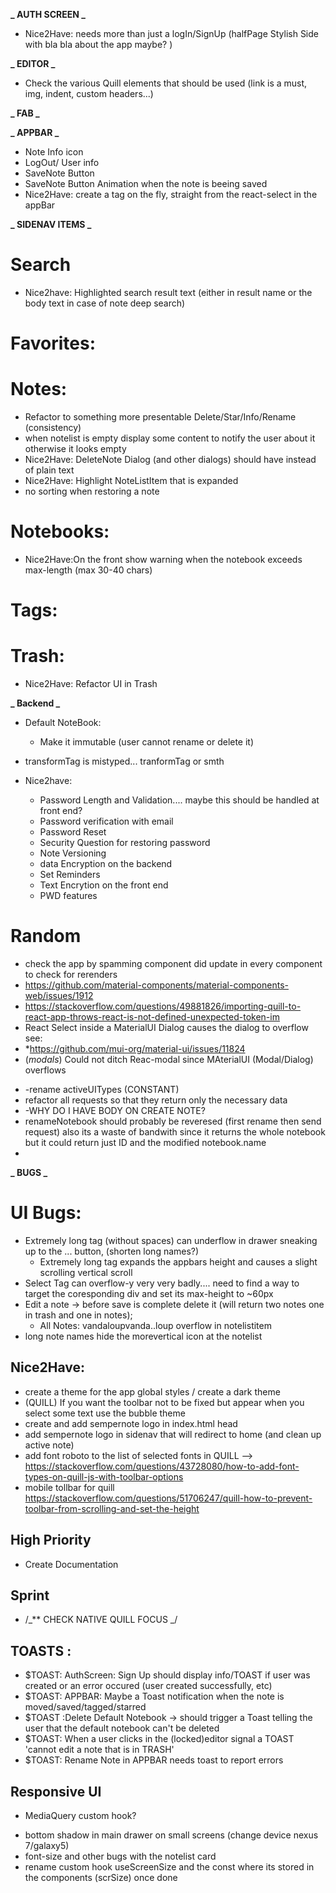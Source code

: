 **_ AUTH SCREEN _**

- Nice2Have: needs more than just a logIn/SignUp (halfPage Stylish Side with bla bla about the app maybe? )

**_ EDITOR _**

- Check the various Quill elements that should be used (link is a must, img, indent, custom headers...)

**_ FAB _**

**_ APPBAR _**

- Note Info icon
- LogOut/ User info
- SaveNote Button
- SaveNote Button Animation when the note is beeing saved
- Nice2Have: create a tag on the fly, straight from the react-select in the appBar

**_ SIDENAV ITEMS _**

# Search

- Nice2have: Highlighted search result text (either in result name or the body text in case of note deep search)

# Favorites:

# Notes:

- Refactor <NoteListItem> to something more presentable Delete/Star/Info/Rename (consistency)
- when notelist is empty display some content to notify the user about it otherwise it looks empty
- Nice2Have: DeleteNote Dialog (and other dialogs) should have <Typography> instead of plain text
- Nice2Have: Highlight NoteListItem that is expanded
- no sorting when restoring a note

# Notebooks:

- Nice2Have:On the front show warning when the notebook exceeds max-length (max 30-40 chars)

# Tags:

# Trash:

- Nice2Have: Refactor UI in Trash

**_ Backend _**

- Default NoteBook:
  - Make it immutable (user cannot rename or delete it)
- transformTag is mistyped... tranformTag or smth

- Nice2have:
  - Password Length and Validation.... maybe this should be handled at front end?
  - Password verification with email
  - Password Reset
  - Security Question for restoring password
  - Note Versioning
  - data Encryption on the backend
  - Set Reminders
  - Text Encrytion on the front end
  - PWD features

# Random

- check the app by spamming component did update in every component to check for rerenders
- https://github.com/material-components/material-components-web/issues/1912
- https://stackoverflow.com/questions/49881826/importing-quill-to-react-app-throws-react-is-not-defined-unexpected-token-im
- React Select inside a MaterialUI Dialog causes the dialog to overflow see:
- \*https://github.com/mui-org/material-ui/issues/11824
- (_modals_) Could not ditch Reac-modal since MAterialUI (Modal/Dialog) overflows

* -rename activeUITypes (CONSTANT)
* refactor all requests so that they return only the necessary data
* -WHY DO I HAVE BODY ON CREATE NOTE?
* renameNotebook should probably be reveresed (first rename then send request) also its a waste of bandwith since it returns the whole notebook but it could return just ID and the modified notebook.name
*

**_ BUGS _**

# UI Bugs:

- Extremely long tag (without spaces) can underflow in drawer sneaking up to the ... button, (shorten long names?)
  - Extremely long tag expands the appbars height and causes a slight scrolling vertical scroll
- Select Tag can overflow-y very very badly.... need to find a way to target the coresponding div and set its max-height to ~60px
- Edit a note -> before save is complete delete it (will return two notes one in trash and one in notes);
  - All Notes: vandaloupvanda..loup overflow in notelistitem
- long note names hide the morevertical icon at the notelist

## Nice2Have:

- create a theme for the app global styles / create a dark theme
- (QUILL) If you want the toolbar not to be fixed but appear when you select some text use the bubble theme
- create and add sempernote logo in index.html head
- add sempernote logo in sidenav that will redirect to home (and clean up active note)
- add font roboto to the list of selected fonts in QUILL -->
  https://stackoverflow.com/questions/43728080/how-to-add-font-types-on-quill-js-with-toolbar-options
- mobile tollbar for quill https://stackoverflow.com/questions/51706247/quill-how-to-prevent-toolbar-from-scrolling-and-set-the-height

## High Priority

- Create Documentation

## Sprint

- /_\*\* CHECK NATIVE QUILL FOCUS _/

## TOASTS :

- \$TOAST: AuthScreen: Sign Up should display info/TOAST if user was created or an error occured (user created successfully, etc)
- \$TOAST: APPBAR: Maybe a Toast notification when the note is moved/saved/tagged/starred
- \$TOAST :Delete Default Notebook -> should trigger a Toast telling the user that the default notebook can't be deleted
- \$TOAST: When a user clicks in the (locked)editor signal a TOAST 'cannot edit a note that is in TRASH'
- \$TOAST: Rename Note in APPBAR needs toast to report errors

## Responsive UI

- MediaQuery custom hook?

* bottom shadow in main drawer on small screens (change device nexus 7/galaxy5)
* font-size and other bugs with the notelist card
* rename custom hook useScreenSize and the const where its stored in the components (scrSize) once done
